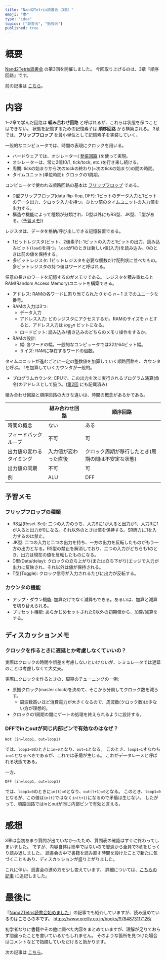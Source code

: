 ```yaml
---
title: "Nand2Tetris読書会（3章）"
emoji: "📚"
type: "idea"
topics: ["読書会", "勉強会"]
published: true
---
```


# 概要

[Nand2Tetris読書会](https://zenn.dev/tomom1_s/articles/nand2tetris-00) の第3回を開催しました。
今回取り上げるのは、3章『順序回路』です。

前の記事は [こちら](https://zenn.dev/tomom1_s/articles/nand2tetris-02)。

# 内容

1~2章で学んだ回路は **組み合わせ回路** と呼ばれるが、これらは状態を保つことはできない。
状態を記憶するための記憶素子は **順序回路** から構築される。
3章では、**フリップフロップ** を最小単位として記憶素子を実装していく。

一般的なコンピュータでは、時間の表現にクロックを用いる。
- ハードウェアでは、オシレーター( [発振回路](https://ja.wikipedia.org/wiki/発振回路) )を使って実現。
- オシレーターは、常に2値(0/1, tick/tock, etc.)を行き来し続ける。 
- 周期: tickの始まりから次のtockの終わり(=次のtickの始まり)の間の時間。
- タイムユニット(単位時間): クロックの1周期。

コンピュータで使われる順路回路の基本は [フリップフロップ](https://ja.wikipedia.org/wiki/フリップフロップ) である。
- D型フリップフロップ(data flip-flop, DFF): 1ビットのデータ入力と1ビットのデータ出力、クロック入力を持つ。ひとつ前のタイムユニットの入力値を出力する。
- 構造や機能によって種類が分類され、D型以外にもRS型、JK型、T型がある。([予習メモ](#フリップフロップの種類)))

レジスタは、データを格納/呼び出しできる記憶装置である。
- 1ビットレジスタ(ビット、2値素子): 1ビットの入力と1ビットの出力、読み込みビット(`load`)を持つ。`load`が1のときは新しい値(入力)を読み込み、0のときは前の値を保持する。
- 多ビットレジスタ: 1ビットレジスタを必要な個数だけ配列状に並べたもの。多ビットレジスタの持つ値はワードと呼ばれる。

任意の長さのワードを記憶するのがメモリである。
レジスタを積み重ねるとRAM(Random Access Memory)ユニットを構築できる。
- アドレス: RAMの各ワードに割り当てられた $0$ から $n-1$ までのユニークな番号。
- RAMの入力は3つ:
  - データ入力
  - アドレス入力: どのレジスタにアクセスするか。RAMのサイズを $n$ とすると、アドレス入力は $log{_2}{n}$ ビットになる。
  - ロードビット: 読み込み/書き込みのどちらのメモリ操作をするか。
- RAMの設計:
  - 幅: 各ワードの幅。一般的なコンピュータでは32か64ビット幅。
  - サイズ: RAMに存在するワードの個数。

タイムユニットが進むごとに一定の整数値を加算していく順路回路を、カウンタと呼ぶ。
1を加算していくカウンタが一般的。
- プログラムカウンタ: CPUで、この出力を次に実行されるプログラム演算(命令)のアドレスとして扱う。([第2回](./nand2tetris-01#インクリメンタ(1を加算)があるとなぜ便利？) にも記載済み)

組み合わせ回路と順序回路の大きな違いは、時間の概念があるかである。

|   | 組み合わせ回路 | 順序回路 |
|---|---|---|
| 時間の概念 | ない | ある |
| フィードバックループ | 不可 | 可 |
| 出力値の変わるタイミング | 入力値が変わった直後 | クロック周期が移行したとき(周期の間は不安定な状態) |
| 出力値の同期 | 不可 | 可 |
| 例 | ALU | DFF |

## 予習メモ

### フリップフロップの種類

- RS型(Reset-Set): 二つの入力のうち、入力Sに1が入ると出力が1、入力Rに1が入ると出力が0になる。それ以外のときは値を保持する。SR両方に1を入力するのは禁止。
- JK型: 二つの入力と二つの出力を持ち、一方の出力を反転したものがもう一方の出力となる。RS型の禁止を解消しており、二つの入力がどちらも1のとき、出力は現在の値を反転したものになる。
- D型(Data/delay): クロックの立ち上がり(または立ち下がり)エッジで入力が出力に反映され、それ以外は値が保持される。
- T型(Toggle): クロック信号が入力されるたびに出力が反転する。

### カウンタの機能

- アップ・ダウン機能: 加算だけでなく減算もできる。あるいは、加算と減算を切り替えられる。
- プリセット機能: あらかじめセットされた0以外の初期値から、加算/減算をする。

## ディスカッションメモ

### クロックを作るときに遅延とか考慮しなくていいの？

実際はクロックの時間や誤差を考慮しないといけないが、シミュレータでは遅延のことは考慮しなくて大丈夫。

実際にクロックを作るときの、周期のチューニングの一例:
- 原振クロック(master clock)を決めて、そこから分周してクロック数を減らす。
  - 周波数高いほど消費電力が大きくなるので、周波数(クロック数)は少ない方が理想的。
- クロックの1周期の間にゲートの処理を終えられるように設計する。

### DFFでinとoutが同じ内部ピンで有効なのはなぜ？

```
Not (in=loop1, out=loop1)
```

では、`loop1=0`のときに`in=0`となり、`out=1`となる。
このとき、`loop1=1`すなわち`in=1`となるべきであるが、これでは矛盾が生じる。
これがデータレースと呼ばれる状態である。

一方、

```
DFF (in=loop1, out=loop1)
```

では、`loop1=0`のときに`in(t)=0`となり、`out(t+1)=0`となる。
このとき、`loop1=0`となるが、この値は`in(t)`ではなく`in(t+1)`になるので矛盾は生じない。
したがって、順路回路ではinとoutが同じ内部ピンで有効と言える。

# 感想

3章は当初あまり質問が出ていなかったため、質問表の確認はすぐに終わってしまいました。
ですが、内容自体は簡単ではないので翌週から全員で3章をじっくり読み返しました。
読書会の中で書籍を読み直す時間を設けたことで新たに気づくこともあり、ディスカッションが盛り上がりました。

これに伴い、読書会の進め方を少し変えています。
詳細については、[こちらの記事](https://zenn.dev/tomom1_s/articles/nand2tetris-00#追記(2021/06/04)) に追記しました。

# 最後に

『[Nand2Tetris読書会始めました](https://zenn.dev/tomom1_s/articles/nand2tetris-00)』の記事でも紹介していますが、読み進めているのはこちらの本です。
https://www.oreilly.co.jp/books/9784873117126/

初学者なりに書籍やその他に調べた内容をまとめていますが、理解が足りておらず間違ったことを書いているかもしれません。
そのような箇所を見つけた場合はコメントなどで指摘していただけると助かります。

次の記事は [こちら](https://zenn.dev/tomom1_s/articles/nand2tetris-04)。
